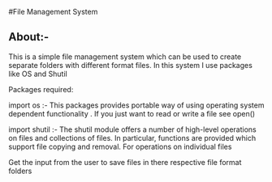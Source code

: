 #File Management System

## About:-

This is a simple file management system which can be used to create separate folders with different format files.
In this system I use packages like OS and Shutil

Packages required:

import os :- This packages provides portable way of using operating system dependent functionality .
If you just want to read or write a file see open()


import shutil :- The shutil module offers a number of high-level operations 
on files and collections of files. In particular, functions are provided 
which support file copying and removal. For operations on individual files

Get the input from the user to save files in there respective file format folders  




